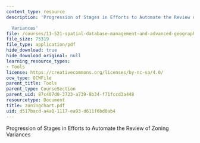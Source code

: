 ```yaml
---
content_type: resource
description: 'Progression of Stages in Efforts to Automate the Review of Zoning

  Variances'
file: /courses/11-521-spatial-database-management-and-advanced-geographic-information-systems-spring-2003/d517bacda4a01117ea93d611f6bd0ab4_zoningchart.pdf
file_size: 75319
file_type: application/pdf
hide_download: true
hide_download_original: null
learning_resource_types:
- Tools
license: https://creativecommons.org/licenses/by-nc-sa/4.0/
ocw_type: OCWFile
parent_title: Tools
parent_type: CourseSection
parent_uid: 87c407d0-3723-a739-8b34-f71fccd3a448
resourcetype: Document
title: zoningchart.pdf
uid: d517bacd-a4a0-1117-ea93-d611f6bd0ab4
---
```

Progression of Stages in Efforts to Automate the Review of Zoning
Variances